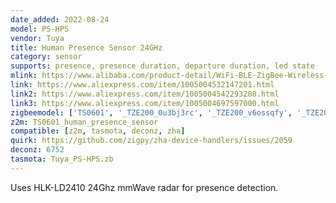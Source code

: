 ```yaml
---
date_added: 2022-08-24
model: PS-HPS
vendor: Tuya
title: Human Presence Sensor 24GHz
category: sensor
supports: presence, presence duration, departure duration, led state
mlink: https://www.alibaba.com/product-detail/WiFi-BLE-ZigBee-Wireless-Radar-Human_1600574397650.html
link: https://www.aliexpress.com/item/1005004532147201.html
link2: https://www.aliexpress.com/item/1005004542293208.html
link3: https://www.aliexpress.com/item/1005004697597000.html
zigbeemodel: ['TS0601', '_TZE200_0u3bj3rc', '_TZE200_v6ossqfy', '_TZE200_v6ossqfy', '_TZE200_mx6u6l4y']
z2m: TS0601_human_presence_sensor
compatible: [z2m, tasmota, deconz, zha]
quirk: https://github.com/zigpy/zha-device-handlers/issues/2059
deconz: 6752
tasmota: Tuya_PS-HPS.zb
---
```


Uses HLK-LD2410 24Ghz mmWave radar for presence detection.